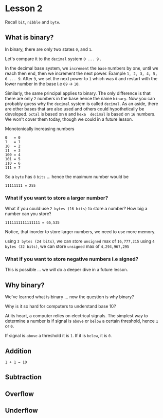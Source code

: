 # Lesson 2

Recall `bit`, `nibble` and `byte`.

## What is binary?
In binary, there are only two states `0`, and `1`. 

Let's compare it to the `decimal` system `0 ... 9` . 

In the decimal base system, we `increment` the `base` numbers by one, until we reach then end, then we increment the 
next power. Example `1, 2, 3, 4, 5, 6 ... 9`. After `9`, we set the next power to `1` which was `0` and restart with 
the lower number in the base i.e `09` -> `10`. 

Similarly, the same principal applies to binary. The only difference is that there are only `2` numbers in the base 
hence the name `binary`. Now you can probably guess why the `decimal` system is called `decimal`. As an aside, there 
are other bases that are also used and others could hypothetically be developed. `octal` is based on `8` and `hexa 
decimal` is based on `16` numbers. We won't cover them today, though we could in a future lesson.

Monotonically increasing numbers
``` 
0   = 0
1   = 1
10  = 2
11  = 3
100 = 4
101 = 5
110 = 6
111 = 7
```

So a `byte` has `8` `bits` ... hence the maximum number would be 

``` 
11111111 = 255
```

### What if you want to store a larger number?
What if you could use `2 bytes (16 bits)` to store a number? How big a number can you store?

```
1111111111111111 = 65,535
```

Notice, that inorder to store larger numbers, we need to use more memory.

using `3 bytes (24 bits)`, we can store `unsigned` max of `16,777,215`
using `4 bytes (32 bits)`, we can store `unsigned` max of `4,294,967,295`

### What if you want to store negative numbers i.e signed?
This is possible ... we will do a deeper dive in a future lesson.

## Why binary?
We've learned what is binary ... now the question is why binary?

Why is it so hard for computers to understand base 10?

At its heart, a computer relies on electrical signals. The simplest way to determine a number is if signal is 
`above` or `below` a certain threshold, hence `1` or `0`. 

If signal is `above` a threshold it is `1`. If it is `below`, it is `0`. 

## Addition
`1 + 1 = 10`



## Subtraction

## Overflow

## Underflow